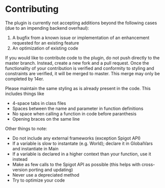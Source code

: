 # Contributing

The plugin is currently not accepting additions beyond the following cases (due to an impending backend overhaul):
1. A bugfix from a known issue or implementation of an enhancement requested for an existing feature
2. An optimization of existing code

If you would like to contribute code to the plugin, do not push directly to the master branch.
Instead, create a new fork and a pull request. Once the functionality of your contribution is verified and conformity to styling and constraints are verified, it will be merged to master. This merge may only be completed by 14er.

Please maintain the same styling as is already present in the code. This includes things like
- 4-space tabs in class files
- Spaces between the name and parameter in function definitions
- No space when calling a function in code before paranthesis
- Opening braces on the same line

Other things to note:
- Do not include any external frameworks (exception Spigot API)
- If a variable is slow to instantate (e.g. World); declare it in GlobalVars and instantiate in Main
- If a variable is declared in a higher context than your function, use it instead
- Make as few calls to the Spigot API as possible (this helps with cross-version porting and updating)
- Never use a depreciated method
- Try to optimize your code
